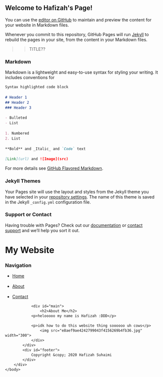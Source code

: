 ## Welcome to Hafizah's Page!

You can use the [editor on GitHub](https://github.com/hafizahsuhaimi/hafspage/edit/gh-pages/index.md) to maintain and preview the content for your website in Markdown files.

Whenever you commit to this repository, GitHub Pages will run [Jekyll](https://jekyllrb.com/) to rebuild the pages in your site, from the content in your Markdown files.

>>TITLE??

### Markdown

Markdown is a lightweight and easy-to-use syntax for styling your writing. It includes conventions for

```markdown
Syntax highlighted code block

# Header 1
## Header 2
### Header 3

- Bulleted
- List

1. Numbered
2. List

**Bold** and _Italic_ and `Code` text

[Link](url) and ![Image](src)
```

For more details see [GitHub Flavored Markdown](https://guides.github.com/features/mastering-markdown/).

### Jekyll Themes

Your Pages site will use the layout and styles from the Jekyll theme you have selected in your [repository settings](https://github.com/hafizahsuhaimi/hafspage/settings). The name of this theme is saved in the Jekyll `_config.yml` configuration file.

### Support or Contact

Having trouble with Pages? Check out our [documentation](https://docs.github.com/categories/github-pages-basics/) or [contact support](https://github.com/contact) and we’ll help you sort it out.
<DOCTYPE html>
<html>
	<head>
		<title>Hafizah's Website</title>
		<link rel="stylesheet" type="text/css" href="style.css" />
	</head>
	<body>
		<div id="container">
			<div id="header">
				<h1>My Website</h1>
			</div>
			<div id="content">
				<div id="nav">
					<h3>Navigation</h3>
					<ul>
						<li><a class="selected" href="index.html">Home</a></li>
						<br>
						<li><a class="selected" href="about.html">About</a></li>
						<br>
						<li><a class="selected" href="contact.html">Contact</a></li>
					</ul>
				</div>

				<div id="main">
					<h2>About Me</h2>
				<p>helooooo my name is Hafizah :DDD</p>

				<p>idk how to do this website thing soooooo uh cows</p>
					<img src="e8aef9ae4242799043f4156269b4fb36.jpg" width="300">
				</div>
			</div>
			<div id="footer">
				Copyright &copy; 2020 Hafizah Suhaimi
			</div>
		</div>
	</body>
</html>
